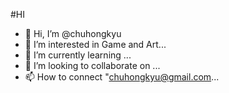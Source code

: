 #HI
- 👋 Hi, I’m @chuhongkyu
- 👀 I’m interested in Game and Art...
- 🌱 I’m currently learning ...
- 💞️ I’m looking to collaborate on ...
- 📫 How to connect "chuhongkyu@gmail.com...

<!---
chuhongkyu/chuhongkyu is a ✨ special ✨ repository because its `README.md` (this file) appears on your GitHub profile.
You can click the Preview link to take a look at your changes.
--->
